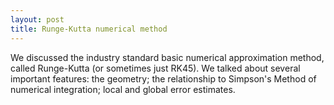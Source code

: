 ```yaml
---
layout: post
title: Runge-Kutta numerical method
---
```


We discussed the industry standard basic numerical approximation method, called
Runge-Kutta (or sometimes just RK45). We talked about several important features:
the geometry; the relationship to Simpson's Method of numerical integration;
local and global error estimates.

